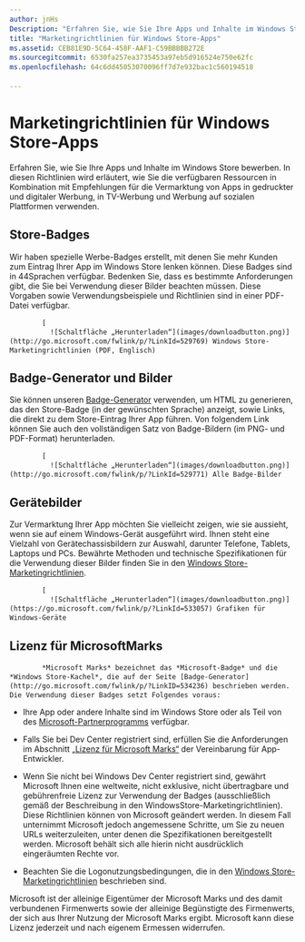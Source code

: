 ```yaml
---
author: jnHs
Description: "Erfahren Sie, wie Sie Ihre Apps und Inhalte im Windows Store bewerben. In diesen Richtlinien wird erläutert, wie Sie die verfügbaren Ressourcen in Kombination mit Empfehlungen für die Vermarktung von Apps in gedruckter und digitaler Werbung, in TV-Werbung und Werbung auf sozialen Plattformen verwenden."
title: "Marketingrichtlinien für Windows Store-Apps"
ms.assetid: CEB81E9D-5C64-458F-AAF1-C59BBBBB272E
ms.sourcegitcommit: 6530fa257ea3735453a97eb5d916524e750e62fc
ms.openlocfilehash: 64c6dd45053070096ff7d7e932bac1c560194518

---
```


# Marketingrichtlinien für Windows Store-Apps

Erfahren Sie, wie Sie Ihre Apps und Inhalte im Windows Store bewerben. In diesen Richtlinien wird erläutert, wie Sie die verfügbaren Ressourcen in Kombination mit Empfehlungen für die Vermarktung von Apps in gedruckter und digitaler Werbung, in TV-Werbung und Werbung auf sozialen Plattformen verwenden.

## Store-Badges

Wir haben spezielle Werbe-Badges erstellt, mit denen Sie mehr Kunden zum Eintrag Ihrer App im Windows Store lenken können. Diese Badges sind in 44Sprachen verfügbar. Bedenken Sie, dass es bestimmte Anforderungen gibt, die Sie bei Verwendung dieser Bilder beachten müssen. Diese Vorgaben sowie Verwendungsbeispiele und Richtlinien sind in einer PDF-Datei verfügbar.


            [
              ![Schaltfläche „Herunterladen“](images/downloadbutton.png)](http://go.microsoft.com/fwlink/p/?LinkId=529769) Windows Store-Marketingrichtlinien (PDF, Englisch)

## Badge-Generator und Bilder

Sie können unseren [Badge-Generator](http://go.microsoft.com/fwlink/p/?LinkID=534236) verwenden, um HTML zu generieren, das den Store-Badge (in der gewünschten Sprache) anzeigt, sowie Links, die direkt zu dem Store-Eintrag Ihrer App führen. Von folgendem Link können Sie auch den vollständigen Satz von Badge-Bildern (im PNG- und PDF-Format) herunterladen.


            [
              ![Schaltfläche „Herunterladen“](images/downloadbutton.png)](http://go.microsoft.com/fwlink/p/?LinkId=529771) Alle Badge-Bilder

## Gerätebilder

Zur Vermarktung Ihrer App möchten Sie vielleicht zeigen, wie sie aussieht, wenn sie auf einem Windows-Gerät ausgeführt wird. Ihnen steht eine Vielzahl von Gerätechassisbildern zur Auswahl, darunter Telefone, Tablets, Laptops und PCs. Bewährte Methoden und technische Spezifikationen für die Verwendung dieser Bilder finden Sie in den [Windows Store-Marketingrichtlinien](http://go.microsoft.com/fwlink/p/?LinkId=529769).


            [
              ![Schaltfläche „Herunterladen“](images/downloadbutton.png)](https://go.microsoft.com/fwlink/p/?LinkId=533057) Grafiken für Windows-Geräte

## Lizenz für MicrosoftMarks


            *Microsoft Marks* bezeichnet das *Microsoft-Badge* und die *Windows Store-Kachel*, die auf der Seite [Badge-Generator](http://go.microsoft.com/fwlink/p/?LinkID=534236) beschrieben werden. Die Verwendung dieser Badges setzt Folgendes voraus:

-   Ihre App oder andere Inhalte sind im Windows Store oder als Teil von des [Microsoft-Partnerprogramms](http://go.microsoft.com/fwlink/p/?LinkId=624463) verfügbar.

-   Falls Sie bei Dev Center registriert sind, erfüllen Sie die Anforderungen im Abschnitt [„Lizenz für Microsoft Marks“](https://msdn.microsoft.com/library/windows/apps/hh694058.aspx#license_to_mark) der Vereinbarung für App-Entwickler.

-   Wenn Sie nicht bei Windows Dev Center registriert sind, gewährt Microsoft Ihnen eine weltweite, nicht exklusive, nicht übertragbare und gebührenfreie Lizenz zur Verwendung der Badges (ausschließlich gemäß der Beschreibung in den WindowsStore-Marketingrichtlinien). Diese Richtlinien können von Microsoft geändert werden. In diesem Fall unternimmt Microsoft jedoch angemessene Schritte, um Sie zu neuen URLs weiterzuleiten, unter denen die Spezifikationen bereitgestellt werden. Microsoft behält sich alle hierin nicht ausdrücklich eingeräumten Rechte vor.

-   Beachten Sie die Logonutzungsbedingungen, die in den [Windows Store-Marketingrichtlinien](http://go.microsoft.com/fwlink/p/?LinkId=529769) beschrieben sind.

Microsoft ist der alleinige Eigentümer der Microsoft Marks und des damit verbundenen Firmenwerts sowie der alleinige Begünstigte des Firmenwerts, der sich aus Ihrer Nutzung der Microsoft Marks ergibt. Microsoft kann diese Lizenz jederzeit und nach eigenem Ermessen widerrufen.

 

 







<!--HONumber=Jun16_HO4-->


